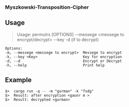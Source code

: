### Myszkowski-Transposition-Cipher

## Usage
> Usage: permutrs [OPTIONS] --messege <messege to encrypt/decrypt> --key <Key> -d (if to decrypt) 

    Options:
    -m, --messege <messege to encrypt>  Messege to encrypt
    -k, --key <Key>                     Key for encryption
    -d, --d                             Encrypt or Decrypt
    -h, --help                          Print help 

## Example 
    $>  cargo run -q -- -m "gurman" -k "fsdg"
    $>  Result: after encryption <gaunr m >
    $>  Result: decrypted <gurman>
                              